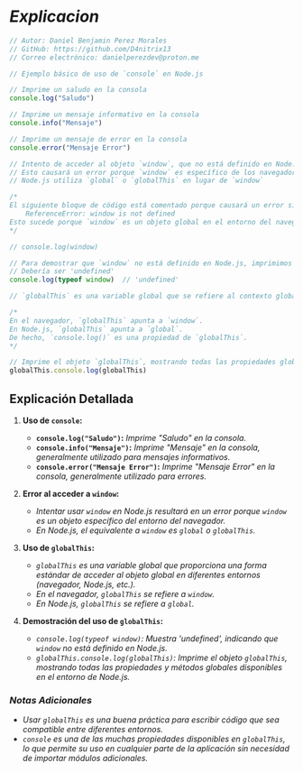<!-- Autor: Daniel Benjamin Perez Morales -->
<!-- GitHub: https://github.com/D4nitrix13 -->
<!-- GitLab: https://gitlab.com/D4nitrix13 -->
<!-- Correo electrónico: danielperezdev@proton.me -->

# ***Explicacion***

```javascript
// Autor: Daniel Benjamin Perez Morales
// GitHub: https://github.com/D4nitrix13
// Correo electrónico: danielperezdev@proton.me 

// Ejemplo básico de uso de `console` en Node.js

// Imprime un saludo en la consola
console.log("Saludo")

// Imprime un mensaje informativo en la consola
console.info("Mensaje")

// Imprime un mensaje de error en la consola
console.error("Mensaje Error")

// Intento de acceder al objeto `window`, que no está definido en Node.js
// Esto causará un error porque `window` es específico de los navegadores web
// Node.js utiliza `global` o `globalThis` en lugar de `window`

/*
El siguiente bloque de código está comentado porque causará un error si se ejecuta:
    ReferenceError: window is not defined
Esto sucede porque `window` es un objeto global en el entorno del navegador, pero no en Node.js.
*/

// console.log(window)

// Para demostrar que `window` no está definido en Node.js, imprimimos su tipo
// Debería ser 'undefined'
console.log(typeof window)  // 'undefined'

// `globalThis` es una variable global que se refiere al contexto global en cualquier entorno

/*
En el navegador, `globalThis` apunta a `window`.
En Node.js, `globalThis` apunta a `global`.
De hecho, `console.log()` es una propiedad de `globalThis`.
*/

// Imprime el objeto `globalThis`, mostrando todas las propiedades globales disponibles en Node.js
globalThis.console.log(globalThis)
```

## **Explicación Detallada**

1. **Uso de `console`:**
   - **`console.log("Saludo")`:** *Imprime "Saludo" en la consola.*
   - **`console.info("Mensaje")`:** *Imprime "Mensaje" en la consola, generalmente utilizado para mensajes informativos.*
   - **`console.error("Mensaje Error")`:** *Imprime "Mensaje Error" en la consola, generalmente utilizado para errores.*

2. **Error al acceder a `window`:**
   - *Intentar usar `window` en Node.js resultará en un error porque `window` es un objeto específico del entorno del navegador.*
   - *En Node.js, el equivalente a `window` es `global` o `globalThis`.*

3. **Uso de `globalThis`:**
   - *`globalThis` es una variable global que proporciona una forma estándar de acceder al objeto global en diferentes entornos (navegador, Node.js, etc.).*
   - *En el navegador, `globalThis` se refiere a `window`.*
   - *En Node.js, `globalThis` se refiere a `global`.*

4. **Demostración del uso de `globalThis`:**
   - *`console.log(typeof window)`: Muestra 'undefined', indicando que `window` no está definido en Node.js.*
   - *`globalThis.console.log(globalThis)`: Imprime el objeto `globalThis`, mostrando todas las propiedades y métodos globales disponibles en el entorno de Node.js.*

### ***Notas Adicionales***

- *Usar `globalThis` es una buena práctica para escribir código que sea compatible entre diferentes entornos.*
- *`console` es una de las muchas propiedades disponibles en `globalThis`, lo que permite su uso en cualquier parte de la aplicación sin necesidad de importar módulos adicionales.*

